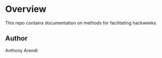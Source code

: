 # Overview

This repo contains documentation on methods for facilitating hackweeks.

## Author

Anthony Arendt
